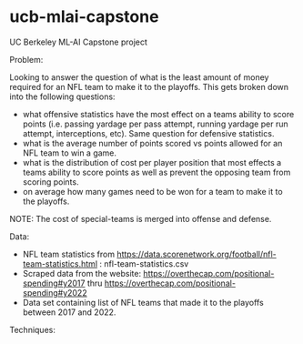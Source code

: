# ucb-mlai-capstone
UC Berkeley ML-AI Capstone project

Problem:

Looking to answer the question of what is the least amount of money required for an NFL team to make it to the playoffs.  This gets broken down into the following questions:
- what offensive statistics have the most effect on a teams ability to score points (i.e. passing yardage per pass attempt, running yardage per run attempt, interceptions, etc).  Same question for defensive statistics.
- what is the average number of points scored vs points allowed for an NFL team to win a game.
- what is the distribution of cost per player position that most effects a teams ability to score points as well as prevent the opposing team from scoring points.
- on average how many games need to be won for a team to make it to the playoffs.
 
NOTE: The cost of special-teams is merged into offense and defense.

 

Data:

- NFL team statistics from https://data.scorenetwork.org/football/nfl-team-statistics.html : nfl-team-statistics.csv 
- Scraped data from the website: https://overthecap.com/positional-spending#y2017 thru https://overthecap.com/positional-spending#y2022
- Data set containing list of NFL teams that made it to the playoffs between 2017 and 2022.
 

Techniques:

